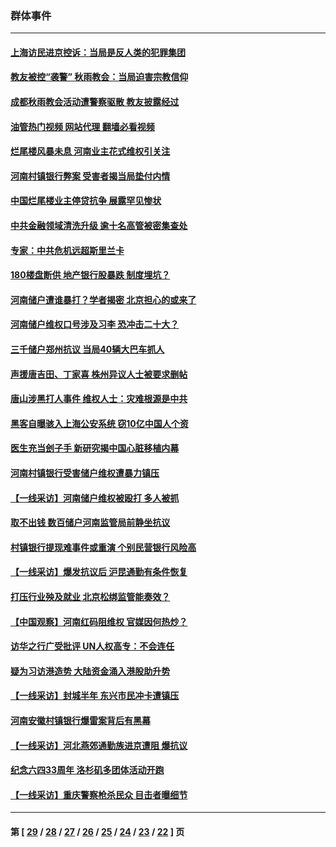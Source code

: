 ### 群体事件
---
#### [上海访民进京控诉：当局是反人类的犯罪集团](../../pages/ncid279/n13803858.md?08191245) 
#### [教友被控“袭警” 秋雨教会：当局迫害宗教信仰](../../pages/ncid279/n13803563.md?08191245) 
#### [成都秋雨教会活动遭警察驱散 教友披露经过](../../pages/ncid279/n13802541.md?08191245) 
#### [油管热门视频 网站代理 翻墙必看视频](http://209.222.30.114:81/youtube.html?08191245)
#### [烂尾楼风暴未息 河南业主花式维权引关注](../../pages/ncid279/n13794519.md?08191245) 
#### [河南村镇银行弊案 受害者揭当局垫付内情](../../pages/ncid279/n13791990.md?08191245) 
#### [中国烂尾楼业主停贷抗争 展露罕见惨状](../../pages/ncid279/n13787794.md?08191245) 
#### [中共金融领域清洗升级 逾十名高管被密集查处](../../pages/ncid279/n13782694.md?08191245) 
#### [专家：中共危机远超斯里兰卡](../../pages/ncid279/n13782248.md?08191245) 
#### [180楼盘断供 地产银行股暴跌 制度埋坑？](../../pages/ncid279/n13780778.md?08191245) 
#### [河南储户遭谁暴打？学者揭密 北京担心的或来了](../../pages/ncid279/n13779407.md?08191245) 
#### [河南储户维权口号涉及习李 恐冲击二十大？](../../pages/ncid279/n13778148.md?08191245) 
#### [三千储户郑州抗议 当局40辆大巴车抓人](../../pages/ncid279/n13777593.md?08191245) 
#### [声援唐吉田、丁家喜 株州异议人士被要求删帖](../../pages/ncid279/n13775534.md?08191245) 
#### [唐山涉黑打人事件 维权人士：灾难根源是中共](../../pages/ncid279/n13773534.md?08191245) 
#### [黑客自曝骇入上海公安系统 窃10亿中国人个资](../../pages/ncid279/n13773395.md?08191245) 
#### [医生充当刽子手 新研究揭中国心脏移植内幕](../../pages/ncid279/n13772291.md?08191245) 
#### [河南村镇银行受害储户维权遭暴力镇压](../../pages/ncid279/n13770841.md?08191245) 
#### [【一线采访】河南储户维权被殴打 多人被抓](../../pages/ncid279/n13768629.md?08191245) 
#### [取不出钱 数百储户河南监管局前静坐抗议](../../pages/ncid279/n13767198.md?08191245) 
#### [村镇银行提现难事件或重演 个别民营银行风险高](../../pages/ncid279/n13764495.md?08191245) 
#### [【一线采访】爆发抗议后 沪昆通勤有条件恢复](../../pages/ncid279/n13763504.md?08191245) 
#### [打压行业殃及就业 北京松绑监管能奏效？](../../pages/ncid279/n13761130.md?08191245) 
#### [【中国观察】河南红码阻维权 官媒因何热炒？](../../pages/ncid279/n13760146.md?08191245) 
#### [访华之行广受批评 UN人权高专：不会连任](../../pages/ncid279/n13758655.md?08191245) 
#### [疑为习访港造势 大陆资金涌入港股助升势](../../pages/ncid279/n13756127.md?08191245) 
#### [【一线采访】封城半年 东兴市民冲卡遭镇压](../../pages/ncid279/n13754277.md?08191245) 
#### [河南安徽村镇银行爆雷案背后有黑幕](../../pages/ncid279/n13754230.md?08191245) 
#### [【一线采访】河北燕郊通勤族进京遭阻 爆抗议](../../pages/ncid279/n13749999.md?08191245) 
#### [纪念六四33周年 洛杉矶多团体活动开跑](../../pages/ncid279/n13749760.md?08191245) 
#### [【一线采访】重庆警察枪杀民众 目击者曝细节](../../pages/ncid279/n13749360.md?08191245) 

---
#### 第 [ [29](./29.md?08191245) / [28](./28.md?08191245) / [27](./27.md?08191245) / [26](./26.md?08191245) / [25](./25.md?08191245) / [24](./24.md?08191245) / [23](./23.md?08191245) / [22](./22.md?08191245) ] 页
